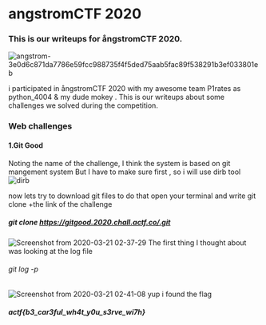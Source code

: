 # angstromCTF 2020
### This is our writeups for ångstromCTF 2020.
![angstrom-3e0d6c871da7786e59fcc988735f4f5ded75aab5fac89f538291b3ef033801eb](https://user-images.githubusercontent.com/36403473/77215806-d4b45380-6b1e-11ea-8853-b9539e6bc4d0.png)

i participated in ångstromCTF 2020 with my awesome team P1rates as python_4004 & my dude mokey  . This is our writeups about some challenges we solved during the competition.

### Web challenges 
#### 1.Git Good
 Noting the name of the challenge, I think the system is based on git mangement system 
 But I have to make sure first , so i will use dirb tool
![dirb](https://user-images.githubusercontent.com/36403473/77215204-85205880-6b1b-11ea-9ca2-a46a3b8c8347.png)

now lets try to download git files 
to do that open your terminal and write 
git clone +the link of the challenge 
##### git clone https://gitgood.2020.chall.actf.co/.git
![Screenshot from 2020-03-21 02-37-29](https://user-images.githubusercontent.com/36403473/77215565-5f944e80-6b1d-11ea-9f41-b7f8d0feba48.png)
The first thing I thought about was looking at the log file
###### git log -p 
![Screenshot from 2020-03-21 02-41-08](https://user-images.githubusercontent.com/36403473/77215657-037dfa00-6b1e-11ea-8edf-e4d6b2588f11.png)
yup i found the flag 
##### actf{b3_car3ful_wh4t_y0u_s3rve_wi7h}

